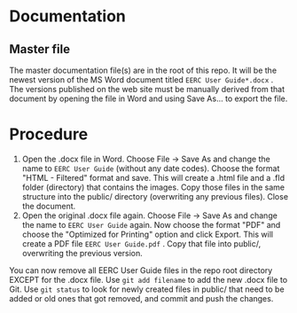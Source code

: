 # Documentation

## Master file

The master documentation file(s) are in the root of this repo. It will be the newest version of
the MS Word document titled `EERC User Guide*.docx` . The versions published on the web site must
be manually derived from that document by opening the file in Word and using Save As... to export
the file.

# Procedure

1. Open the .docx file in Word. Choose File -> Save As and change the name to `EERC User Guide` (without any date codes). Choose the format "HTML - Filtered" format and save. This will create a .html file and a .fld folder (directory) that contains the images. Copy those files in the same structure into the public/ directory (overwriting any previous files). Close the document.
2. Open the original .docx file again. Choose File -> Save As and change the name to `EERC User Guide` again. Now choose the format "PDF" and choose the "Optimized for Printing" option and click Export. This will create a PDF file `EERC User Guide.pdf` . Copy that file into public/, overwriting the previous version.

You can now remove all EERC User Guide files in the repo root directory EXCEPT for the .docx file. Use `git add filename` to add the new .docx file to Git. Use `git status` to look for newly created files in public/ that need to be added or old ones that got removed, and commit and push the changes.
